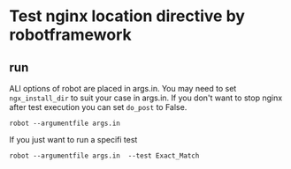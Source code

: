 # Test nginx location directive by robotframework


## run
ALl options of robot are placed in args.in.
You may need to set `ngx_install_dir` to suit your case in args.in.
If you don't want to stop nginx after test execution you can set `do_post` to False.

```
robot --argumentfile args.in
```

If you just want to run a specifi test
```
robot --argumentfile args.in  --test Exact_Match
```
